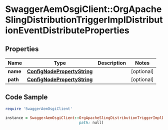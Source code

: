 # SwaggerAemOsgiClient::OrgApacheSlingDistributionTriggerImplDistributionEventDistributeProperties

## Properties

Name | Type | Description | Notes
------------ | ------------- | ------------- | -------------
**name** | [**ConfigNodePropertyString**](ConfigNodePropertyString.md) |  | [optional] 
**path** | [**ConfigNodePropertyString**](ConfigNodePropertyString.md) |  | [optional] 

## Code Sample

```ruby
require 'SwaggerAemOsgiClient'

instance = SwaggerAemOsgiClient::OrgApacheSlingDistributionTriggerImplDistributionEventDistributeProperties.new(name: null,
                                 path: null)
```


